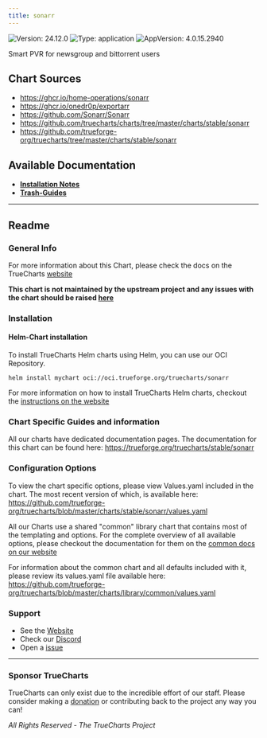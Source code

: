 ```yaml
---
title: sonarr
---
```


![Version: 24.12.0](https://img.shields.io/badge/Version-24.12.0-informational?style=flat-square) ![Type: application](https://img.shields.io/badge/Type-application-informational?style=flat-square) ![AppVersion: 4.0.15.2940](https://img.shields.io/badge/AppVersion-4.0.15.2940-informational?style=flat-square)

Smart PVR for newsgroup and bittorrent users

## Chart Sources

- https://ghcr.io/home-operations/sonarr
- https://ghcr.io/onedr0p/exportarr
- https://github.com/Sonarr/Sonarr
- https://github.com/truecharts/charts/tree/master/charts/stable/sonarr
- https://github.com/trueforge-org/truecharts/tree/master/charts/stable/sonarr

## Available Documentation

- [**Installation Notes**](./installation_notes)
- [**Trash-Guides**](./trash-guides)


---

## Readme


### General Info

For more information about this Chart, please check the docs on the TrueCharts [website](https://trueforge.org/truecharts/stable/sonarr)

**This chart is not maintained by the upstream project and any issues with the chart should be raised [here](https://github.com/trueforge-org/truecharts/issues/new/choose)**

### Installation

#### Helm-Chart installation

To install TrueCharts Helm charts using Helm, you can use our OCI Repository.

`helm install mychart oci://oci.trueforge.org/truecharts/sonarr`

For more information on how to install TrueCharts Helm charts, checkout the [instructions on the website](https://trueforge.org/truecharts/guides/)

### Chart Specific Guides and information

All our charts have dedicated documentation pages.
The documentation for this chart can be found here:
https://trueforge.org/truecharts/stable/sonarr

### Configuration Options

To view the chart specific options, please view Values.yaml included in the chart.
The most recent version of which, is available here: https://github.com/trueforge-org/truecharts/blob/master/charts/stable/sonarr/values.yaml

All our Charts use a shared "common" library chart that contains most of the templating and options.
For the complete overview of all available options, please checkout the documentation for them on the [common docs on our website](https://trueforge.org/truecharts-common/)

For information about the common chart and all defaults included with it, please review its values.yaml file available here: https://github.com/trueforge-org/truecharts/blob/master/charts/library/common/values.yaml

### Support

- See the [Website](https://truecharts.org)
- Check our [Discord](https://discord.gg/tVsPTHWTtr)
- Open a [issue](https://github.com/trueforge-org/truecharts/issues/new/choose)

---

### Sponsor TrueCharts

TrueCharts can only exist due to the incredible effort of our staff.
Please consider making a [donation](https://trueforge.org/general/sponsor/) or contributing back to the project any way you can!

_All Rights Reserved - The TrueCharts Project_
